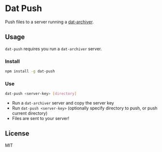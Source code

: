 # Dat Push

Push files to a server running a [dat-archiver](https://github.com/maxogden/dat-archiver). 

## Usage

`dat-push` requires you run a `dat-archiver` server.

### Install

```bash
npm install -g dat-push
```

### Use

```bash
dat-push <server-key> [directory]
```

* Run a `dat-archiver` server and copy the server key
* Run `dat-push <server-key>` (optionally specify directory to push, or push current directory)
* Files are sent to your server!

## License

MIT
